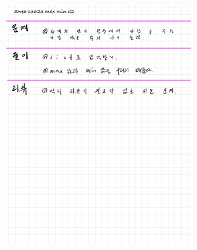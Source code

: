 ![F363A319-B7D3-4511-9DC7-658E15102744.jpeg](README_assets/5c2ee5dcd3967dcbc5c0031ed3785c89d57db8b7.jpeg)



